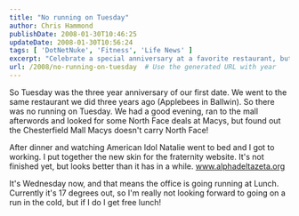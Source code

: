 ```yaml
---
title: "No running on Tuesday"
author: Chris Hammond
publishDate: 2008-01-30T10:46:25
updateDate: 2008-01-30T10:56:24
tags: [ 'DotNetNuke', 'Fitness', 'Life News' ]
excerpt: "Celebrate a special anniversary at a favorite restaurant, but end up disappointed at the mall. Running may lead to a free lunch despite the cold weather!"
url: /2008/no-running-on-tuesday  # Use the generated URL with year
---
```

<p>So Tuesday was the three year anniversary of our first date. We went to the same restaurant we did three years ago (Applebees in Ballwin). So there was no running on Tuesday. We had a good evening, ran to the mall afterwords and looked for some North Face deals at Macys, but found out the Chesterfield Mall Macys doesn't carry North Face!</p> <p>After dinner and watching American Idol Natalie went to bed and I got to working. I put together the new skin for the fraternity website. It's not finished yet, but looks better than it has in a while. <a href="https://www.alphadeltazeta.org">www.alphadeltazeta.org</a></p> <p>It's Wednesday now, and that means the office is going running at Lunch. Currently it's 17 degrees out, so I'm really not looking forward to going on a run in the cold, but if I do I get free lunch!</p> <p>&#160;</p>


